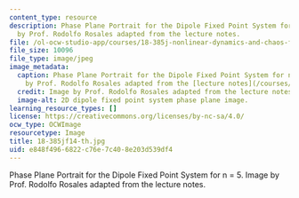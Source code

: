 ```yaml
---
content_type: resource
description: Phase Plane Portrait for the Dipole Fixed Point System for n = 5. Image
  by Prof. Rodolfo Rosales adapted from the lecture notes.
file: /ol-ocw-studio-app/courses/18-385j-nonlinear-dynamics-and-chaos-fall-2014/e848f4966822c76e7c408e203d539df4_18-385jf14-th.jpg
file_size: 10096
file_type: image/jpeg
image_metadata:
  caption: Phase Plane Portrait for the Dipole Fixed Point System for n = 5. (Image
    by Prof. Rodolfo Rosales adapted from the [lecture notes](/courses/18-385j-nonlinear-dynamics-and-chaos-fall-2014/pages/lecture-notes).)
  credit: Image by Prof. Rodolfo Rosales adapted from the lecture notes.
  image-alt: 2D dipole fixed point system phase plane image.
learning_resource_types: []
license: https://creativecommons.org/licenses/by-nc-sa/4.0/
ocw_type: OCWImage
resourcetype: Image
title: 18-385jf14-th.jpg
uid: e848f496-6822-c76e-7c40-8e203d539df4
---
```

Phase Plane Portrait for the Dipole Fixed Point System for n = 5. Image by Prof. Rodolfo Rosales adapted from the lecture notes.